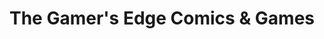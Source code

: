 ---
title: "The Gamer's Edge Comics & Games"
url: /stroudsburg/the-gamers-edge-comics-and-games/
shop: video games
---